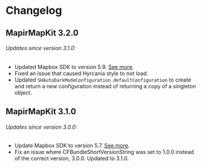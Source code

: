 #  Changelog

## MapirMapKit 3.2.0
###### Updates since version 3.1.0:

* Updated Mapbox SDK to version 5.9. [See more](https://github.com/mapbox/mapbox-gl-native-ios/blob/master/platform/ios/CHANGELOG.md#590).
* Fixed an issue that caused Hyrcania style to not load.
* Updated `SHAutoDarkModeConfiguration.defaultConfiguration` to create and return a new configuration instead of returning a copy of a singleton object.

## MapirMapKit 3.1.0
###### Updates since version 3.0.0:

* Update Mapbox SDK to version 5.7. [See more](https://github.com/mapbox/mapbox-gl-native-ios/blob/master/platform/ios/CHANGELOG.md#570---february-13-2020).
* Fix an issue where CFBundleShortVersionString was set to 1.0.0 instead of the correct version, 3.0.0. Updated to 3.1.0.

